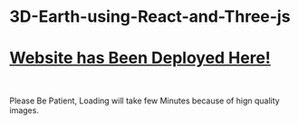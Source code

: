 <h1>
    <p>
      3D-Earth-using-React-and-Three-js
    </p>
</h1>
<div>
  <h1>
    <a href="https://sai3dearth.netlify.app/" target="_blank"> Website has Been Deployed Here! </a>
  </h1> <br>
  <p>Please Be Patient, Loading will take few Minutes because of hign quality images.</p>
</div>
